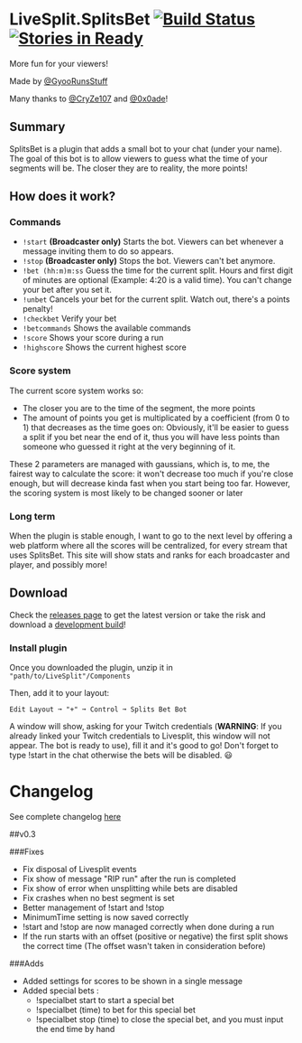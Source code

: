 # LiveSplit.SplitsBet [![Build Status](https://travis-ci.org/Gyoo/LiveSplit.SplitsBet.svg?branch=master)](https://travis-ci.org/Gyoo/LiveSplit.SplitsBet) [![Stories in Ready](https://badge.waffle.io/Gyoo/LiveSplit.SplitsBet.png?label=ready&title=Ready)](https://waffle.io/Gyoo/LiveSplit.SplitsBet)

More fun for your viewers!

Made by [@GyooRunsStuff](https://twitter.com/GyooRunsStuff)

Many thanks to [@CryZe107](https://twitter.com/CryZe107) and [@0x0ade](https://twitter.com/0x0ade)!

## Summary

SplitsBet is a plugin that adds a small bot to your chat (under your name). The goal of this bot is to allow viewers to guess what the time of your segments will be.
The closer they are to reality, the more points!

## How does it work?

### Commands

- `!start` __(Broadcaster only)__ Starts the bot. Viewers can bet whenever a message inviting them to do so appears.
- `!stop` __(Broadcaster only)__ Stops the bot. Viewers can't bet anymore.
- `!bet (hh:m)m:ss` Guess the time for the current split. Hours and first digit of minutes are optional (Example: 4:20 is a valid time). You can't change your bet after you set it.
- `!unbet` Cancels your bet for the current split. Watch out, there's a points penalty!
- `!checkbet` Verify your bet
- `!betcommands` Shows the available commands
- `!score` Shows your score during a run
- `!highscore` Shows the current highest score

### Score system

The current score system works so:

- The closer you are to the time of the segment, the more points
- The amount of points you get is multiplicated by a coefficient (from 0 to 1) that decreases as the time goes on: Obviously, it'll be easier to guess a split if you bet near the end of it, thus you will have less points than someone who guessed it right at the very beginning of it.

These 2 parameters are managed with gaussians, which is, to me, the fairest way to calculate the score: it won't decrease too much if you're close enough, but will decrease kinda fast when you start being too far.
However, the scoring system is most likely to be changed sooner or later

### Long term

When the plugin is stable enough, I want to go to the next level by offering a web platform where all the scores will be centralized, for every stream that uses SplitsBet. This site will show stats and ranks for each broadcaster
and player, and possibly more!

## Download

Check the [releases page](https://github.com/Gyoo/LiveSplit.SplitsBet/releases) to get the latest version or take the risk and download a [development build](https://fezmod.tk/files/travis/splitsbet/)!

### Install plugin

Once you downloaded the plugin, unzip it in `"path/to/LiveSplit"/Components`

Then, add it to your layout:
```
Edit Layout ➞ "+" ➞ Control ➞ Splits Bet Bot
```
A window will show, asking for your Twitch credentials (__WARNING__: If you already linked your Twitch credentials to Livesplit, this window will not appear. The bot is ready to use), fill it and it's good to go! Don't forget to type !start in the chat otherwise the bets will be disabled. :smiley:

# Changelog

See complete changelog [here](https://gist.github.com/Gyoo/5ea00ea18a26419731fe)

##v0.3

###Fixes

- Fix disposal of Livesplit events
- Fix show of message "RIP run" after the run is completed
- Fix show of error when unsplitting while bets are disabled
- Fix crashes when no best segment is set
- Better management of !start and !stop
- MinimumTime setting is now saved correctly
- !start and !stop are now managed correctly when done during a run
- If the run starts with an offset (positive or negative) the first split shows the correct time (The offset wasn't taken in consideration before)

###Adds

- Added settings for scores to be shown in a single message
- Added special bets :
  - !specialbet start to start a special bet
  - !specialbet (time) to bet for this special bet
  - !specialbet stop (time) to close the special bet, and you must input the end time by hand
